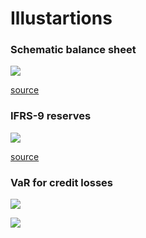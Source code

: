 # Illustartions

### Schematic balance sheet

![](https://www.bankingsupervision.europa.eu/about/ssmexplained/shared/img/hold_capital/balancesheet_Web_620x350.en.svg)

[source](https://eba.europa.eu/risk-analysis-and-data/eu-wide-transparency-exercise)


### IFRS-9 reserves

![](https://voxeu.org/sites/default/files/image/FromMay2014/restoyfig1.png)

[source](https://voxeu.org/article/loan-valuations-age-expected-loss-provisioning)

### VaR for credit losses

![](https://slideplayer.com/slide/12689983/76/images/11/The+main+principles+of+Basel+Accord%3A+Expected+Loss+%28EL%29+and+Unexpected+Loss+%28UL%29.jpg)

![](https://upload.wikimedia.org/wikipedia/en/a/ac/UnexpectLoss.jpg)
